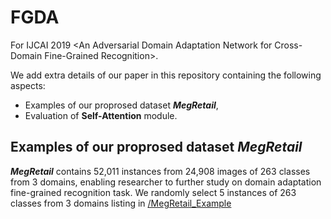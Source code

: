 # FGDA
For IJCAI 2019 &lt;An Adversarial Domain Adaptation Network for Cross-Domain Fine-Grained Recognition>.

We add extra details of our paper in this repository containing the following aspects:
+ Examples of our proprosed dataset ***MegRetail***,
+ Evaluation of **Self-Attention** module.

## Examples of our proprosed dataset ***MegRetail***

***MegRetail*** contains 52,011 instances from 24,908 images of 263 classes from 3 domains, enabling researcher to further study on domain adaptation fine-grained recognition task.
We randomly select 5 instances of 263 classes from 3 domains listing in [/MegRetail_Example](https://github.com/Anonymous2019IJCAI/FGDA/tree/master/MegRetail_Example) 

